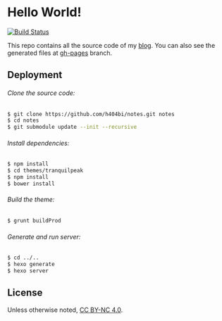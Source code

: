 # Hello World!

[![Build Status](https://travis-ci.org/h404bi/notes.svg?branch=master)](https://travis-ci.org/h404bi/notes)

This repo contains all the source code of my [blog](https://notes.h404bi.com). You can also see the generated files at [gh-pages](https://github.com/h404bi/notes/tree/gh-pages) branch.

## Deployment

###### Clone the source code:

``` bash
$ git clone https://github.com/h404bi/notes.git notes
$ cd notes
$ git submodule update --init --recursive
```

###### Install dependencies:

``` bash
$ npm install
$ cd themes/tranquilpeak
$ npm install
$ bower install
```

###### Build the theme:

``` bash
$ grunt buildProd
```

###### Generate and run server:

``` bash
$ cd ../..
$ hexo generate
$ hexo server
```

## License

Unless otherwise noted, [CC BY-NC 4.0](https://creativecommons.org/licenses/by-nc/4.0/).
